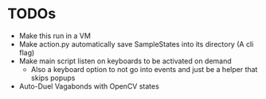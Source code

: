 # TODOs

- Make this run in a VM
- Make action.py automatically save SampleStates into its directory (A cli flag)
- Make main script listen on keyboards to be activated on demand
    - Also a keyboard option to not go into events and just be a helper that skips popups
- Auto-Duel Vagabonds with OpenCV states